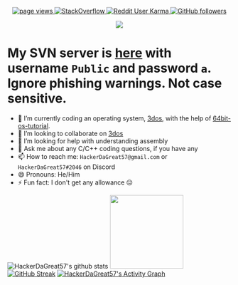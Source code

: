 
<p align="center">
  <a href="https://github.com/HackerDaGreat57/HackerDaGreat57">
    <img src="https://komarev.com/ghpvc/?username=HackerDaGreat57&style=rounded" alt="page views" />
  </a>
  <a href="https://stackoverflow.com/users/17145946/hackerdagreat57" target="_blank">
<img alt="StackOverflow"
src="https://stackoverflow-badge.vercel.app/?userID=17145946" />
</a>
  <a href="https://reddit.com/u/HackerDaGreat57">
    <img alt="Reddit User Karma" src="https://img.shields.io/reddit/user-karma/combined/HackerDaGreat57?style=rounded&label=Reddit Karma&logo=reddit">
  </a>
  <a href="https://github.com/HackerDaGreat57?tab=followers">
    <img alt="GitHub followers" src="https://img.shields.io/github/followers/HackerDaGreat57?style=rounded&color=green&logo=github">
<p align="center">
  <a href="https://github.com/HackerDaGreat57/readme-typing-svg"><img src="https://readme-typing-svg.herokuapp.com/?lines=Experienced+C%2FC%2B%2B+developer+👨‍💻;Windows+freak+🪟;Apple+fan+🍎;iPhone+lover+📱;Minecrafter+🎮+%26+Hypixel+Warrior+⚔️;Major+foodie+🍕🍔🍟🍿🧇🥞🍞🥨🥯🥖🧀🥪🌮🎂🍰🧁🍪🍩🍨🍫🍬🍭;&font=Fira%20Code&center=true&width=880&height=45&color=00ECFF&vCenter=true&size=22"></a>
</p>

# My SVN server is [here](https://a4c6-2601-647-5580-7a50-a43e-3181-205f-ccc2.ngrok.io/svn) with username `Public` and password `a`. Ignore phishing warnings. Not case sensitive.

- 🌱 I’m currently coding an operating system, [3dos](https://github.com/HackerDaGreat57/3dos.git), with the help of [64bit-os-tutorial](https://github.com/gmarino2048/64bit-os-tutorial).
- 👯 I’m looking to collaborate on [3dos](https://a4c6-2601-647-5580-7a50-a43e-3181-205f-ccc2.ngrok.io/svn/3dos/)
- 🤔 I’m looking for help with understanding assembly
- 💬 Ask me about any C/C++ coding questions, if you have any
- 📫 How to reach me: `HackerDaGreat57@gmail.com` or `HackerDaGreat57#2046` on Discord
- 😄 Pronouns: He/Him
- ⚡ Fun fact: I don't get any allowance 😔
<p align="center">

![HackerDaGreat57's github stats](https://github-readme-stats.vercel.app/api?username=HackerDaGreat57&show_icons=true&title_color=fff&icon_color=79ff97&text_color=9f9f9f&bg_color=151515)
  <img height="165em" src="https://github-readme-stats.vercel.app/api/top-langs/?username=HackerDaGreat57&layout=compact&langs_count=7&theme=dark"/>
[![GitHub Streak](http://github-readme-streak-stats.herokuapp.com?user=HackerDaGreat57&theme=dark&date_format=M%20j%5B%2C%20Y%5D&border=080909)](https://git.io/streak-stats)
  <a href="https://github.com/Ashutosh00710/github-readme-activity-graph"><img alt="HackerDaGreat57's Activity Graph" src="https://denvercoder1-activity-graph.herokuapp.com/graph/?username=HackerDaGreat57&bg_color=1F222E&color=F8D866&line=13f6e9&point=FFFFFF&hide_border=false" /></a>
</p>
